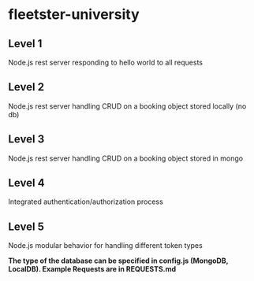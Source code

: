 # fleetster-university

## Level 1

Node.js rest server responding to hello world to all requests

## Level 2

Node.js rest server handling CRUD on a booking object stored locally (no db)

## Level 3

Node.js rest server handling CRUD on a booking object stored in mongo

## Level 4

Integrated authentication/authorization process

## Level 5

Node.js modular behavior for handling different token types

**The type of the database can be specified in config.js (MongoDB, LocalDB). Example Requests are in REQUESTS.md**